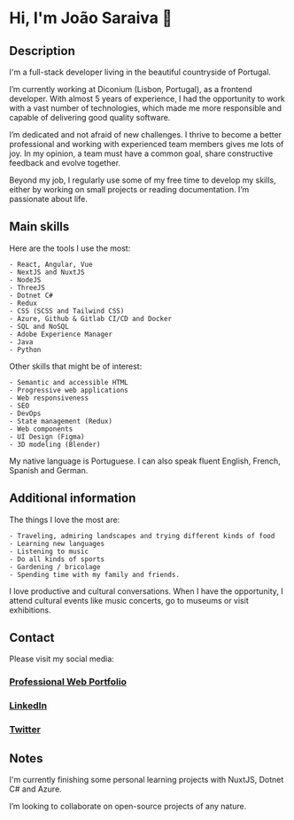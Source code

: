 # Hi, I'm João Saraiva 👋

##  Description

I'm a full-stack developer living in the beautiful countryside of Portugal.

I’m currently working at Diconium (Lisbon, Portugal), as a frontend developer.
With almost 5 years of experience, I had the opportunity to work with a vast number of technologies, which made me more responsible and capable of delivering good quality software.

I’m dedicated and not afraid of new challenges. I thrive to become a better professional and working with experienced team members gives me lots of joy. 
In my opinion, a team must have a common goal, share constructive feedback and evolve together.

Beyond my job, I regularly use some of my free time to develop my skills, either by working on small projects or reading documentation.
I’m passionate about life.

## Main skills

Here are the tools I use the most:
    
    - React, Angular, Vue
    - NextJS and NuxtJS
    - NodeJS
    - ThreeJS
    - Dotnet C#
    - Redux
    - CSS (SCSS and Tailwind CSS)
    - Azure, Github & Gitlab CI/CD and Docker
    - SQL and NoSQL
    - Adobe Experience Manager
    - Java 
    - Python

Other skills that might be of interest:

    - Semantic and accessible HTML
    - Progressive web applications
    - Web responsiveness
    - SEO
    - DevOps
    - State management (Redux)
    - Web components
    - UI Design (Figma)
    - 3D modeling (Blender)
    
My native language is Portuguese.
I can also speak fluent English, French, Spanish and German.

## Additional information

The things I love the most are: 

    - Traveling, admiring landscapes and trying different kinds of food
    - Learning new languages
    - Listening to music
    - Do all kinds of sports
    - Gardening / bricolage
    - Spending time with my family and friends.

I love productive and cultural conversations. 
When I have the opportunity, I attend cultural events like music concerts, go to museums or visit exhibitions.

## Contact

Please visit my social media: 

### [Professional Web Portfolio](https://joao-saraiva-dev.netlify.app/)

### [LinkedIn](https://www.linkedin.com/in/jo%C3%A3o-saraiva-ab662b197/)
### [Twitter](https://x.com/JohnnySaraiva00)

## Notes

I'm currently finishing some personal learning projects with NuxtJS, Dotnet C# and Azure.

I’m looking to collaborate on open-source projects of any nature.
